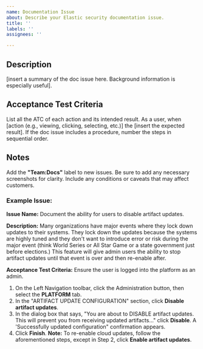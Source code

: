 ```yaml
---
name: Documentation Issue
about: Describe your Elastic security documentation issue.
title: ''
labels: ''
assignees: ''

---
```


## Description 

[insert a summary of the doc issue here. Background information is especially useful]. 

## Acceptance Test Criteria

List all the ATC of each action and its intended result. 
As a user, when [action (e.g., viewing, clicking, selecting, etc.)] the [insert the expected result]. 
If the doc issue includes a procedure, number the steps in sequential order.  

## Notes

Add the **"Team:Docs"** label to new issues. 
Be sure to add any necessary screenshots for clarity. 
Include any conditions or caveats that may affect customers. 

### Example Issue: 
**Issue Name:** Document the ability for users to disable artifact updates. 

**Description:** Many organizations have major events where they lock down updates to their systems. They lock down the updates because the systems are highly tuned and they don't want to introduce error or risk during the major event (think World Series or All Star Game or a state government just before elections.) This feature will give admin users the ability to stop artifact updates until that event is over and then re-enable after.

**Acceptance Test Criteria:** Ensure the user is logged into the platform as an admin. 
1. On the Left Navigation toolbar, click the Administration button, then select the **PLATFORM** tab.
2. In the "ARTIFACT UPDATE CONFIGURATION" section, click **Disable artifact updates**.
3. In the dialog box that says, "You are about to DISABLE artifact updates. This will prevent you from receiving updated artifacts..." click **Disable**. A 'Successfully updated configuration" confirmation appears.
4. Click **Finish**.
**Note:** To re-enable cloud updates, follow the aforementioned steps, except in Step 2, click **Enable artifact updates**.


